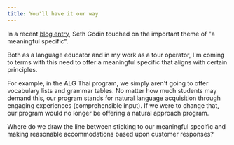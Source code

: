 ```yaml
---
title: You'll have it our way
---
```


In a recent [blog entry](https://seths.blog/2020/07/it-might-not-be-for-you/), Seth Godin touched on the important theme of "a meaningful specific".

Both as a language educator and in my work as a tour operator, I'm coming to terms with this need to offer a meaningful specific that aligns with certain principles.

For example, in the ALG Thai program, we simply aren't going to offer vocabulary lists and grammar tables. No matter how much students may demand this, our program stands for natural language acquisition through engaging experiences (comprehensible input). If we were to change that, our program would no longer be offering a natural approach program.

Where do we draw the line between sticking to our meaningful specific and making reasonable accommodations based upon customer responses?

